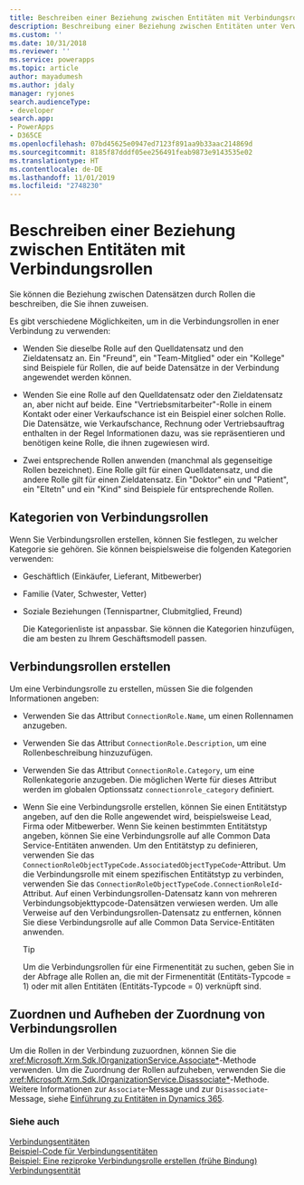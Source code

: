 ```yaml
---
title: Beschreiben einer Beziehung zwischen Entitäten mit Verbindungsrollen (Common Data Service) | Microsoft-Dokumentation
description: Beschreibung einer Beziehung zwischen Entitäten unter Verwendung von Verbindungsrollen und Verbindungsrollenkategorien.
ms.custom: ''
ms.date: 10/31/2018
ms.reviewer: ''
ms.service: powerapps
ms.topic: article
author: mayadumesh
ms.author: jdaly
manager: ryjones
search.audienceType:
- developer
search.app:
- PowerApps
- D365CE
ms.openlocfilehash: 07bd45625e0947ed7123f891aa9b33aac214869d
ms.sourcegitcommit: 8185f87dddf05ee256491feab9873e9143535e02
ms.translationtype: HT
ms.contentlocale: de-DE
ms.lasthandoff: 11/01/2019
ms.locfileid: "2748230"
---
```

# <a name="describe-a-relationship-between-entities-with-connection-roles"></a>Beschreiben einer Beziehung zwischen Entitäten mit Verbindungsrollen

Sie können die Beziehung zwischen Datensätzen durch Rollen die beschreiben, die Sie ihnen zuweisen.  
  
 Es gibt verschiedene Möglichkeiten, um in die Verbindungsrollen in ener Verbindung zu verwenden:  
  
-   Wenden Sie dieselbe Rolle auf den Quelldatensatz und den Zieldatensatz an. Ein "Freund", ein "Team-Mitglied" oder ein "Kollege" sind Beispiele für Rollen, die auf beide Datensätze in der Verbindung angewendet werden können.  
  
-   Wenden Sie eine Rolle auf den Quelldatensatz oder den Zieldatensatz an, aber nicht auf beide. Eine "Vertriebsmitarbeiter"-Rolle in einem Kontakt oder einer Verkaufschance ist ein Beispiel einer solchen Rolle. Die Datensätze, wie Verkaufschance, Rechnung oder Vertriebsauftrag enthalten in der Regel Informationen dazu, was sie repräsentieren und benötigen keine Rolle, die ihnen zugewiesen wird.  
  
-   Zwei entsprechende Rollen anwenden (manchmal als gegenseitige Rollen bezeichnet). Eine Rolle gilt für einen Quelldatensatz, und die andere Rolle gilt für einen Zieldatensatz. Ein "Doktor" ein und "Patient", ein "Eltetn" und ein "Kind" sind Beispiele für entsprechende Rollen.  
  
## <a name="connection-role-categories"></a>Kategorien von Verbindungsrollen  
 Wenn Sie Verbindungsrollen erstellen, können Sie festlegen, zu welcher Kategorie sie gehören. Sie können beispielsweise die folgenden Kategorien verwenden:  
  
- Geschäftlich (Einkäufer, Lieferant, Mitbewerber)  
  
- Familie (Vater, Schwester, Vetter)  
  
- Soziale Beziehungen (Tennispartner, Clubmitglied, Freund)  
  
  Die Kategorienliste ist anpassbar. Sie können die Kategorien hinzufügen, die am besten zu Ihrem Geschäftsmodell passen.  
  
## <a name="create-connection-roles"></a>Verbindungsrollen erstellen  
 Um eine Verbindungsrolle zu erstellen, müssen Sie die folgenden Informationen angeben:  
  
- Verwenden Sie das Attribut `ConnectionRole.Name`, um einen Rollennamen anzugeben.  
  
- Verwenden Sie das Attribut `ConnectionRole.Description`, um eine Rollenbeschreibung hinzuzufügen.  
  
- Verwenden Sie das Attribut `ConnectionRole.Category`, um eine Rollenkategorie anzugeben. Die möglichen Werte für dieses Attribut werden im globalen Optionssatz `connectionrole_category` definiert.  
  
- Wenn Sie eine Verbindungsrolle erstellen, können Sie einen Entitätstyp angeben, auf den die Rolle angewendet wird, beispielsweise Lead, Firma oder Mitbewerber. Wenn Sie keinen bestimmten Entitätstyp angeben, können Sie eine Verbindungsrolle auf alle Common Data Service-Entitäten anwenden. Um den Entitätstyp zu definieren, verwenden Sie das `ConnectionRoleObjectTypeCode.AssociatedObjectTypeCode`-Attribut. Um die Verbindungsrolle mit einem spezifischen Entitätstyp zu verbinden, verwenden Sie das `ConnectionRoleObjectTypeCode.ConnectionRoleId`-Attribut. Auf einen Verbindungsrollen-Datensatz kann von mehreren Verbindungsobjekttypcode-Datensätzen verwiesen werden. Um alle Verweise auf den Verbindungsrollen-Datensatz zu entfernen, können Sie diese Verbindungsrolle auf alle Common Data Service-Entitäten anwenden.  
  
  > [!TIP]
  >  Um die Verbindungsrollen für eine Firmenentität zu suchen, geben Sie in der Abfrage alle Rollen an, die mit der Firmenentität (Entitäts-Typcode = 1) oder mit allen Entitäten (Entitäts-Typcode = 0) verknüpft sind.  
  
## <a name="associate-and-disassociate-connection-roles"></a>Zuordnen und Aufheben der Zuordnung von Verbindungsrollen  
 Um die Rollen in der Verbindung zuzuordnen, können Sie die <xref:Microsoft.Xrm.Sdk.IOrganizationService.Associate*>-Methode verwenden. Um die Zuordnung der Rollen aufzuheben, verwenden Sie die <xref:Microsoft.Xrm.Sdk.IOrganizationService.Disassociate*>-Methode. Weitere Informationen zur `Associate`-Message und zur `Disassociate`-Message, siehe [Einführung zu Entitäten in Dynamics 365](/dynamics365/customer-engagement/developer/introduction-entities).  
  
### <a name="see-also"></a>Siehe auch  
 [Verbindungsentitäten](connection-entities.md)   
 [Beispiel-Code für Verbindungsentitäten](/dynamics365/customer-engagement/developer/sample-code-connection-entities)   
 [Beispiel: Eine reziproke Verbindungsrolle erstellen (frühe Bindung)](/dynamics365/customer-engagement/developer/sample-create-reciprocal-connection-role-early-bound)   
 [Verbindungsentität](/reference/entities/connection.md)